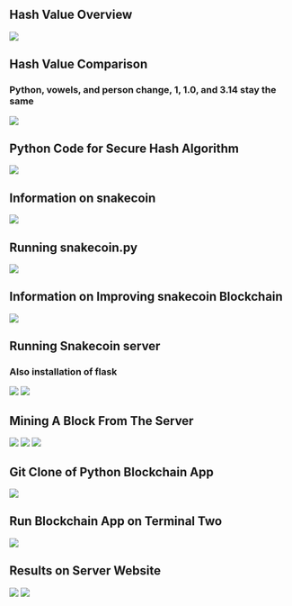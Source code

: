 ## Hash Value Overview

![](https://github.com/AnthonySigona/EE332/assets/117102220/fbae42ea-b7c3-4396-8e0f-4e4b5a7ade8b)

## Hash Value Comparison
### Python, vowels, and person change, 1, 1.0, and 3.14 stay the same

![](https://github.com/AnthonySigona/EE332/assets/117102220/a0db8ec8-5da8-4666-b167-494451878a71)

## Python Code for Secure Hash Algorithm

![](https://github.com/AnthonySigona/EE332/assets/117102220/faf47f08-5cd2-4a22-a16a-a4b328b0f526)

## Information on snakecoin

![](https://github.com/AnthonySigona/EE332/assets/117102220/3aac59a7-81ce-4dfd-8cd9-20fe89959969)

## Running snakecoin.py

![](https://github.com/AnthonySigona/EE332/assets/117102220/c12ac4fd-662c-49a4-9a30-d93b5b9a9e6e)

## Information on Improving snakecoin Blockchain

![](https://github.com/AnthonySigona/EE332/assets/117102220/ac37861f-2c30-4ebd-90a3-6be3cbb2527d)

## Running Snakecoin server
### Also installation of flask

![](https://github.com/AnthonySigona/EE332/assets/117102220/385d0d36-f0b2-42fc-a974-eea456d572fd)
![](https://github.com/AnthonySigona/EE332/assets/117102220/887748ed-35c4-4f10-8cd3-ed449cbaaa95)

## Mining A Block From The Server

![](https://github.com/AnthonySigona/EE332/assets/117102220/1cf7d0ab-fd30-4b09-9620-c332e2585243)
![](https://github.com/AnthonySigona/EE332/assets/117102220/db2f9017-1e6a-4d30-b567-6ec9212fa1c7)
![](https://github.com/AnthonySigona/EE332/assets/117102220/ff067586-af2d-4e42-81a6-8c4f110af932)

## Git Clone of Python Blockchain App

![](https://github.com/AnthonySigona/EE332/assets/117102220/87b0373f-8359-4af8-846d-d3a90adc6cce)

## Run Blockchain App on Terminal Two

![](https://github.com/AnthonySigona/EE332/assets/117102220/8428806a-08f1-4d17-aedb-3e01a0af2391)

## Results on Server Website

![](https://github.com/AnthonySigona/EE332/assets/117102220/5059f489-910a-436a-8a27-01b9612dcc9c)
![](https://github.com/AnthonySigona/EE332/assets/117102220/38e2b241-bf1f-4a9d-8cbf-d9e29fe14b83)
